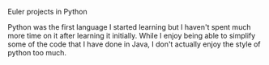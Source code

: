 Euler projects in Python

Python was the first language I started learning but I haven't spent much more time on it after learning it initially. While I enjoy being able to simplify some of the code that I have done in Java, I don't actually enjoy the style of python too much.
